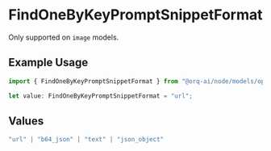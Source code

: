 # FindOneByKeyPromptSnippetFormat

Only supported on `image` models.

## Example Usage

```typescript
import { FindOneByKeyPromptSnippetFormat } from "@orq-ai/node/models/operations";

let value: FindOneByKeyPromptSnippetFormat = "url";
```

## Values

```typescript
"url" | "b64_json" | "text" | "json_object"
```